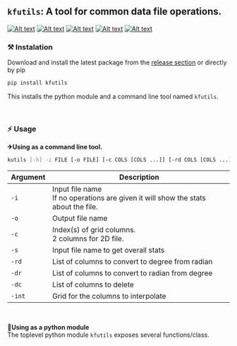## `kfutils`: A tool for common data file operations.
[![Alt text](https://img.shields.io/pypi/v/kfutils.svg?style=for-the-badge&logo=pypi)](https://pypi.org/project/kfutils/)
[![Alt text](https://img.shields.io/pypi/pyversions/kfutils.svg?style=for-the-badge&logo=python)](https://pypi.org/project/kfutils/)
[![Alt text](https://img.shields.io/pypi/dm/kfutils.svg?style=for-the-badge)](https://pypi.org/project/kfutils/)
[![Alt text](https://img.shields.io/pypi/l/kfutils.svg?style=for-the-badge)](https://pypi.org/project/kfutils/)
[![Alt text](https://img.shields.io/pypi/status/kfutils.svg?style=for-the-badge)](https://pypi.org/project/kfutils/)


<!--[![PyPI version](https://badge.fury.io/py/kfutils.svg)](https://badge.fury.io/py/kfutils) 
 ![Alt text](https://img.shields.io/pypi/v/kfutils.svg) ![Alt text](https://img.shields.io/pypi/format/kfutils.svg) -->

### ⚒ Instalation
Download and install the latest package from the [release section](https://github.com/Koushikphy/kfutils/releases/latest) or directly by pip
```bash
pip install kfutils
```
This installs the python module and a command line tool named `kfutils`.

&nbsp;

### ⚡ Usage 

 __✈Using as a command line tool.__
```bash
kutils [-h] -i FILE [-o FILE] [-c COLS [COLS ...]] [-rd COLS [COLS ...]] [-dr COLS [COLS ...]] [-dc COLS [COLS ...]] [-int COLS [COLS ...]]
```

| Argument    |  Description|
| ----------- | ----------- 
|    `-i`     | Input file name <br>If no operations are given it will show the stats about the file. |
|    `-o`     | Output file name | 
|    `-c`     | Index(s) of grid columns. <br> 2 columns for 2D file. | 
|    `-s`     | Input file name to get overall stats |
|    `-rd`    | List of columns to convert to degree from radian |
|    `-dr`    | List of columns to convert to radian from degree |
|    `-dc`    | List of columns to delete |
|    `-int`   | Grid for the columns to interpolate |

&nbsp;

 __🚀Using as a python module__  
The toplevel python module `kfutils` exposes several functions/class.
